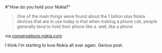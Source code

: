 #"How do you hold your Nokia?"


 <div class="posterous_bookmarklet_entry">
 <blockquote class="posterous_medium_quote">One of the main things weve found about the 1 billion plus Nokia devices that are in use today is that when making a phone call, people generally tend to hold their phone like a. well, like a phone</blockquote>

<div class="posterous_quote_citation">via <a href="http://conversations.nokia.com/2010/06/28/how-do-you-hold-your-nokia/?utm_source=feedburner&amp;utm_medium=feed&amp;utm_campaign=Feed%3A+NokiaConversations-Posts+%28Nokia+Conversations+-+Posts%29">conversations.nokia.com</a></div>
 <p>I think I'm starting to love Nokia all over again. Genius post.</p></div>
 